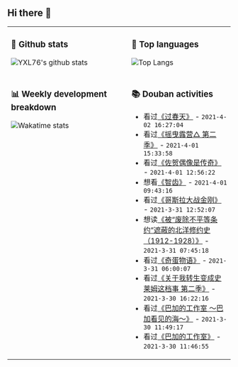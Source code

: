## Hi there 👋

<table>
<tr>
<td valign="top" width="54%">

### 🔭 Github stats

![YXL76's github stats](https://github-readme-stats.yxl76.vercel.app/api?username=YXL76&count_private=true&show_icons=true&include_all_commits=true&theme=tokyonight&line_height=28)

</td>

<td valign="top" width="46%">

### 🌱 Top languages

![Top Langs](https://github-readme-stats.yxl76.vercel.app/api/top-langs/?username=YXL76&layout=compact&theme=tokyonight&langs_count=10&hide=HTML,CSS,SCSS)

</td>
</tr>
<tr>
<td valign="top" width="54%">

### 📊 Weekly development breakdown

![Wakatime stats](https://github-readme-stats.yxl76.vercel.app/api/wakatime?username=YXL76&layout=compact&theme=tokyonight)


</td>
<td valign="top" width="46%">

### 📚 Douban activities

- 看过[《过春天》](http://movie.douban.com/subject/27191431/) - `2021-4-02 16:27:04`
- 看过[《摇曳露营△ 第二季》](http://movie.douban.com/subject/30358098/) - `2021-4-01 15:33:58`
- 看过[《佐贺偶像是传奇》](http://movie.douban.com/subject/30267274/) - `2021-4-01 12:56:22`
- 想看[《智齿》](http://movie.douban.com/subject/27124695/) - `2021-4-01 09:43:16`
- 看过[《哥斯拉大战金刚》](http://movie.douban.com/subject/26613692/) - `2021-3-31 12:52:07`
- 想读[《被“废除不平等条约”遮蔽的北洋修约史（1912-1928）》](https://book.douban.com/subject/5288681/) - `2021-3-31 07:45:18`
- 看过[《奇蛋物语》](http://movie.douban.com/subject/35216228/) - `2021-3-31 06:00:07`
- 看过[《关于我转生变成史莱姆这档事 第二季》](http://movie.douban.com/subject/27186493/) - `2021-3-30 16:22:16`
- 看过[《巴加的工作室 ～巴加看见的海～》](http://movie.douban.com/subject/34460302/) - `2021-3-30 11:49:17`
- 看过[《巴加的工作室》](http://movie.douban.com/subject/27101846/) - `2021-3-30 11:46:55`

</td>
</tr>
</table>

<!--
**YXL76/YXL76** is a ✨ _special_ ✨ repository because its `README.md` (this file) appears on your GitHub profile.

Here are some ideas to get you started:

- 🔭 I’m currently working on ...
- 🌱 I’m currently learning ...
- 👯 I’m looking to collaborate on ...
- 🤔 I’m looking for help with ...
- 💬 Ask me about ...
- 📫 How to reach me: ...
- 😄 Pronouns: ...
- ⚡ Fun fact: ...
-->
